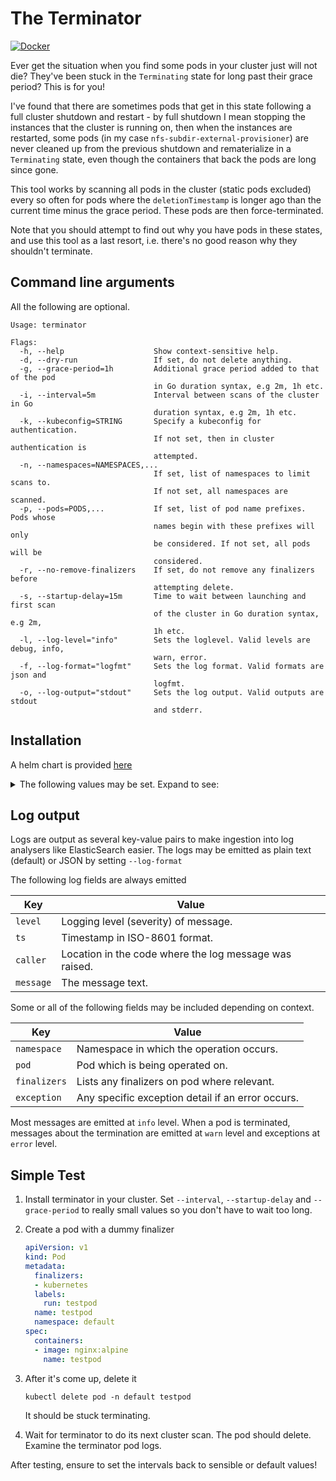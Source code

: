 # The Terminator

[![Docker](https://img.shields.io/docker/v/fireflycons/terminator?style=plastic)](https://hub.docker.com/r/fireflycons/terminator)


Ever get the situation when you find some pods in your cluster just will not die? They've been stuck in the `Terminating` state for long past their grace period? This is for you!

I've found that there are sometimes pods that get in this state following a full cluster shutdown and restart - by full shutdown I mean stopping the instances that the cluster is running on, then when the instances are restarted, some pods (in my case `nfs-subdir-external-provisioner`) are never cleaned up from the previous shutdown and rematerialize in a `Terminating` state, even though the containers that back the pods are long since gone.

This tool works by scanning all pods in the cluster (static pods excluded) every so often for pods where the `deletionTimestamp` is longer ago than the current time minus the grace period. These pods are then force-terminated.

Note that you should attempt to find out why you have pods in these states, and use this tool as a last resort, i.e. there's no good reason why they shouldn't terminate.

## Command line arguments

All the following are optional.

```
Usage: terminator

Flags:
  -h, --help                    Show context-sensitive help.
  -d, --dry-run                 If set, do not delete anything.
  -g, --grace-period=1h         Additional grace period added to that of the pod
                                in Go duration syntax, e.g 2m, 1h etc.
  -i, --interval=5m             Interval between scans of the cluster in Go
                                duration syntax, e.g 2m, 1h etc.
  -k, --kubeconfig=STRING       Specify a kubeconfig for authentication.
                                If not set, then in cluster authentication is
                                attempted.
  -n, --namespaces=NAMESPACES,...
                                If set, list of namespaces to limit scans to.
                                If not set, all namespaces are scanned.
  -p, --pods=PODS,...           If set, list of pod name prefixes. Pods whose
                                names begin with these prefixes will only
                                be considered. If not set, all pods will be
                                considered.
  -r, --no-remove-finalizers    If set, do not remove any finalizers before
                                attempting delete.
  -s, --startup-delay=15m       Time to wait between launching and first scan
                                of the cluster in Go duration syntax, e.g 2m,
                                1h etc.
  -l, --log-level="info"        Sets the loglevel. Valid levels are debug, info,
                                warn, error.
  -f, --log-format="logfmt"     Sets the log format. Valid formats are json and
                                logfmt.
  -o, --log-output="stdout"     Sets the log output. Valid outputs are stdout
                                and stderr.
```

## Installation

A helm chart is provided [here](./charts)

<details>
<summary>The following values may be set. Expand to see:</summary>
<br/>

| Argument                   | Type   | Description                                                    | Default                |
|----------------------------|--------|----------------------------------------------------------------|------------------------|
| image.repository           | string | Repo to get image from                                         | fireflycons/terminator |
| image.tag                  | string | Image tag. If unset, taken from chart's `appVersion`           | Unset                  |
| image.pullPolicy           | string | Pull policy for the image                                      | IfNotPresent           |
| args                       | list   | List of command arguments to pass to the container             | []                     |
| imageCredentials           | object | Object to declare container repo credentials for private repos | {}                     |
| imageCredentials.registry  | string | Private registry to authenticate with                          | unset                  |
| imageCredentials.username  | string | Registry username                                              | unset                  |
| imageCredentials.password  | string | Registry password                                              | unset                  |
| serviceAccount.create      | bool   | Whether to create a service account for the pod                | true                   |
| serviceAccount.Annotations | object | Any additional annotations to add to the SA                    | {}                     |
| podAnnotations             | object | Any additional annotations to add to the pod                   | {}                     |
| podSecurityContext         | object | Security context to add to the pod                             | {}                     |
| resources.limits.cpu       | string | CPU limit for pod                                              | 50m                    |
| resources.limits.memory    | string | Memory limit for pod                                           | 96Mi                   |
| resources.requests.cpu     | string | CPU request for pod                                            | 50m                    |
| resources.requests.memory  | string | Memory request for pod                                         | 96Mi                   |
| nodeSelector               | object | Specific node selector for pod                                 | {}                     |
| tolerations                | list   | Tolerations for pod                                            | []                     |
| affinity                   | object | Affinity for pod                                               | {}                     |

</details>

## Log output

Logs are output as several key-value pairs to make ingestion into log analysers like ElasticSearch easier. The logs may be emitted as plain text (default) or JSON by setting `--log-format`

The following log fields are always emitted

| Key       | Value                                                  |
|-----------|--------------------------------------------------------|
| `level`   | Logging level (severity) of message.                   |
| `ts`      | Timestamp in ISO-8601 format.                          |
| `caller`  | Location in the code where the log message was raised. |
| `message` | The message text.                                      |

Some or all of the following fields may be included depending on context.

| Key          | Value                                              |
|--------------|----------------------------------------------------|
| `namespace`  | Namespace in which the operation occurs.           |
| `pod`        | Pod which is being operated on.                    |
| `finalizers` | Lists any finalizers on pod where relevant.        |
| `exception`  | Any specific exception detail if an error occurs.  |

Most messages are emitted at `info` level. When a pod is terminated, messages about the termination are emitted at `warn` level and exceptions at `error` level.

## Simple Test

1. Install terminator in your cluster. Set `--interval`, `--startup-delay` and `--grace-period` to really small values so you don't have to wait too long.

1. Create a pod with a dummy finalizer

    ```yaml
    apiVersion: v1
    kind: Pod
    metadata:
      finalizers:
      - kubernetes
      labels:
        run: testpod
      name: testpod
      namespace: default
    spec:
      containers:
      - image: nginx:alpine
        name: testpod
    ```

1. After it's come up, delete it

    ```
    kubectl delete pod -n default testpod
    ```

    It should be stuck terminating.

1. Wait for terminator to do its next cluster scan. The pod should delete. Examine the terminator pod logs.

After testing, ensure to set the intervals back to sensible or default values!

